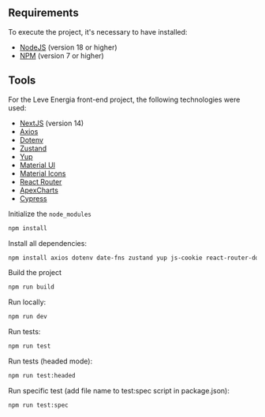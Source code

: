 ## Requirements

To execute the project, it's necessary to have installed:

- [NodeJS](https://nodejs.org/) (version 18 or higher)
- [NPM](https://docs.npmjs.com/) (version 7 or higher)

## Tools

For the Leve Energia front-end project, the following technologies were used:

- [NextJS](https://nextjs.org/) (version 14)
- [Axios](https://axios-http.com/docs/intro)
- [Dotenv](https://www.dotenv.org/docs/)
- [Zustand](https://zustand-demo.pmnd.rs/)
- [Yup](https://www.npmjs.com/package/yup/v/1.0.0-alpha.3)
- [Material UI](https://mui.com/material-ui/getting-started/)
- [Material Icons](https://mui.com/material-ui/material-icons/)
- [React Router](https://reactrouter.com/en/main/start/overview)
- [ApexCharts](https://apexcharts.com/docs/react-charts/)
- [Cypress](https://www.cypress.io/)

Initialize the `node_modules`

```bash
npm install
```

Install all dependencies:
```bash
npm install axios dotenv date-fns zustand yup js-cookie react-router-dom react-input-mask @mui/material @mui/icons-material @emotion/react @emotion/styled @mui/x-charts @mui/lab react-confetti-explosion sharp react-apexcharts apexcharts cypress 
```

Build the project
```bash
npm run build
```

Run locally:
```bash
npm run dev
```

Run tests:
```bash
npm run test
```

Run tests (headed mode):
```bash
npm run test:headed
```

Run specific test 
(add file name to test:spec script in package.json):
```bash
npm run test:spec
```